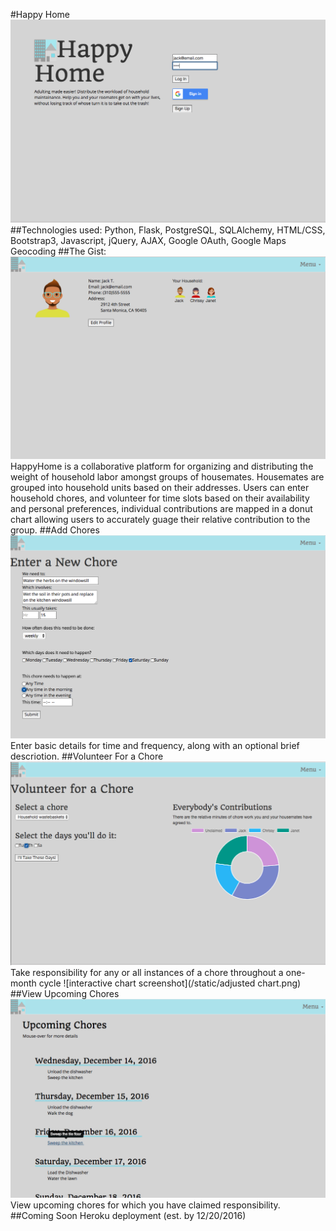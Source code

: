 #Happy Home
![HappyHome Login Page](/static/login.png)
##Technologies used:
Python, Flask, PostgreSQL, SQLAlchemy, HTML/CSS, Bootstrap3, Javascript, jQuery, AJAX, Google OAuth, Google Maps Geocoding
##The Gist:
![HappyHome Login Page](/static/users.png)
HappyHome is a collaborative platform for organizing and distributing the weight of household labor amongst groups of housemates. Housemates are grouped into household units based on their addresses. Users can enter household chores, and volunteer for time slots based on their availability and personal preferences, individual contributions are mapped in a donut chart allowing users to accurately guage their relative contribution to the group.
##Add Chores
![HappyHome Login Page](/static/enterchore.png)
Enter basic details for time and frequency, along with an optional brief descriotion.
##Volunteer For a Chore
![HappyHome Login Page](/static/volunteer.png)
Take responsibility for any or all instances of a chore throughout a one-month cycle
![interactive chart screenshot](/static/adjusted chart.png)
##View Upcoming Chores
![HappyHome Login Page](/static/chorechart.png)
View upcoming chores for which you have claimed responsibility.
##Coming Soon
Heroku deployment (est. by 12/20/2016)